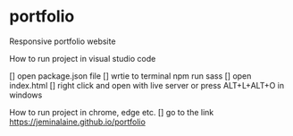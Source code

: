 # portfolio
Responsive portfolio website

How to run project in visual studio code

[] open package.json file
[] wrtie to terminal npm run sass
[] open index.html
[] right click and open with live server or press ALT+L+ALT+O in windows

How to run project in chrome, edge etc.
[] go to the link https://jeminalaine.github.io/portfolio
